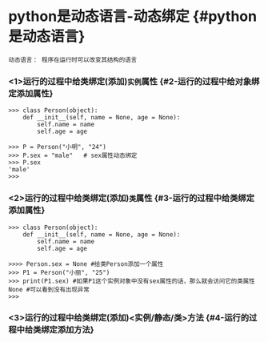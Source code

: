 # python是动态语言-动态绑定 {#python是动态语言}

```
动态语言： 程序在运行时可以改变其结构的语言
```

### &lt;1&gt;运行的过程中给类绑定\(添加\)`实例`属性 {#2-运行的过程中给对象绑定添加属性}

```
>>> class Person(object):
    def __init__(self, name = None, age = None):
        self.name = name
        self.age = age

>>> P = Person("小明", "24")
>>> P.sex = "male"   # sex属性动态绑定
>>> P.sex
'male'
>>>
```

### &lt;2&gt;运行的过程中给类绑定\(添加\)`类`属性 {#3-运行的过程中给类绑定添加属性}

```
>>> class Person(object):
    def __init__(self, name = None, age = None):
        self.name = name
        self.age = age

>>>> Person.sex = None #给类Person添加一个属性
>>> P1 = Person("小丽", "25")
>>> print(P1.sex) #如果P1这个实例对象中没有sex属性的话，那么就会访问它的类属性
None #可以看到没有出现异常
>>>
```

### &lt;3&gt;运行的过程中给类绑定\(添加\)&lt;实例/静态/类&gt;方法 {#4-运行的过程中给类绑定添加方法}




